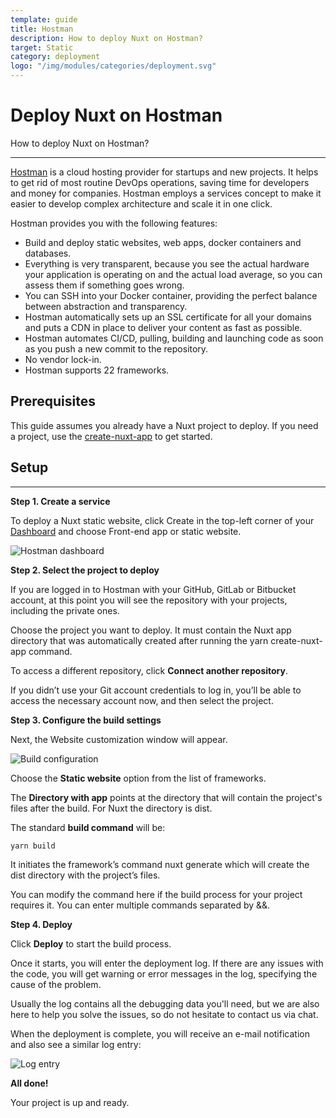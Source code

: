 ```yaml
---
template: guide
title: Hostman
description: How to deploy Nuxt on Hostman?
target: Static
category: deployment
logo: "/img/modules/categories/deployment.svg"
---
```


# Deploy Nuxt on Hostman

How to deploy Nuxt on Hostman?

---

[Hostman](https://hostman.com/) is a cloud hosting provider for startups and new projects. It helps to get rid of most routine DevOps operations, saving time for developers and money for companies. Hostman employs a services concept to make it easier to develop complex architecture and scale it in one click.

Hostman provides you with the following features:

- Build and deploy static websites, web apps, docker containers and databases.
- Everything is very transparent, because you see the actual hardware your application is operating on and the actual load average, so you can assess them if something goes wrong.
- You can SSH into your Docker container, providing the perfect balance between abstraction and transparency.
- Hostman automatically sets up an SSL certificate for all your domains and puts a CDN in place to deliver your content as fast as possible.
- Hostman automates CI/CD, pulling, building and launching code as soon as you push a new commit to the repository.
- No vendor lock-in.
- Hostman supports 22 frameworks.

## Prerequisites

This guide assumes you already have a Nuxt project to deploy. If you need a project, use the [create-nuxt-app](https://github.com/nuxt/create-nuxt-app) to get started.

## Setup

---

<strong>Step 1. Create a service</strong>

To deploy a Nuxt static website, click Create in the top-left corner of your [Dashboard](https://dashboard.hostman.com/) and choose Front-end app or static website.

![Hostman dashboard](https://i.imgur.com/bEePHDo.png)

<strong>Step 2. Select the project to deploy</strong>

If you are logged in to Hostman with your GitHub, GitLab or Bitbucket account, at this point you will see the repository with your projects, including the private ones.

Choose the project you want to deploy. It must contain the Nuxt app directory that was automatically created after running the yarn create-nuxt-app command.

To access a different repository, click <strong>Connect another repository</strong>.

If you didn’t use your Git account credentials to log in, you’ll be able to access the necessary account now, and then select the project.

<strong>Step 3. Configure the build settings</strong>

Next, the Website customization window will appear.

![Build configuration](https://i.imgur.com/gIgl5EH.png)

Choose the <strong>Static website</strong> option from the list of frameworks.

The <strong>Directory with app</strong> points at the directory that will contain the project's files after the build. For Nuxt the directory is dist.

The standard <strong>build command</strong> will be:

`yarn build`

It initiates the framework’s command nuxt generate which will create the dist directory with the project’s files.

You can modify the command here if the build process for your project requires it. You can enter multiple commands separated by &&.

<strong>Step 4. Deploy</strong>

Click <strong>Deploy</strong> to start the build process.

Once it starts, you will enter the deployment log. If there are any issues with the code, you will get warning or error messages in the log, specifying the cause of the problem.

Usually the log contains all the debugging data you'll need, but we are also here to help you solve the issues, so do not hesitate to contact us via chat.

When the deployment is complete, you will receive an e-mail notification and also see a similar log entry:

![Log entry](https://i.imgur.com/KwzMxTb.png)

<strong>All done!</strong>

Your project is up and ready.
